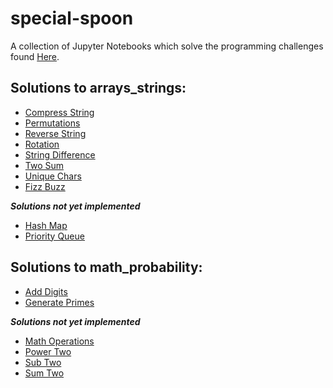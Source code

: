 # special-spoon
A collection of Jupyter Notebooks which solve the programming challenges
found [Here](https://github.com/donnemartin/interactive-coding-challenges).


## Solutions to arrays_strings:
* [Compress String](https://github.com/SteveJSmith1/special-spoon/blob/master/arrays_strings/compress/compress_challenge.ipynb)
* [Permutations](https://github.com/SteveJSmith1/special-spoon/blob/master/arrays_strings/permutation/permutation_challenge.ipynb)
* [Reverse String](https://github.com/SteveJSmith1/special-spoon/blob/master/arrays_strings/reverse_string/reverse_string_challenge.ipynb)
* [Rotation](https://github.com/SteveJSmith1/special-spoon/blob/master/arrays_strings/rotation/rotation_challenge.ipynb)
* [String Difference](https://github.com/SteveJSmith1/special-spoon/blob/master/arrays_strings/str_diff/str_diff_challenge.ipynb)
* [Two Sum](https://github.com/SteveJSmith1/special-spoon/blob/master/arrays_strings/two_sum/two_sum_challenge.ipynb)
* [Unique Chars](https://github.com/SteveJSmith1/special-spoon/blob/master/arrays_strings/unique_chars/unique_chars_challenge.ipynb)
* [Fizz Buzz](https://github.com/SteveJSmith1/special-spoon/blob/master/arrays_strings/fizz_buzz/fizz_buzz_challenge.ipynb)

***Solutions not yet implemented***
* [Hash Map](https://github.com/SteveJSmith1/special-spoon/blob/master/arrays_strings/hash_map/hash_map_challenge.ipynb)
* [Priority Queue](https://github.com/SteveJSmith1/special-spoon/blob/master/arrays_strings/priority_queue/priority_queue_challenge.ipynb)

## Solutions to math_probability:
* [Add Digits](https://github.com/SteveJSmith1/special-spoon/blob/master/math_probability/add_digits/add_digits_challenge.ipynb)
* [Generate Primes](https://github.com/SteveJSmith1/special-spoon/blob/master/math_probability/generate_primes/check_prime_challenge.ipynb)

***Solutions not yet implemented***
* [Math Operations](https://github.com/SteveJSmith1/special-spoon/blob/master/math_probability/math_ops/math_ops_challenge.ipynb)
* [Power Two](https://github.com/SteveJSmith1/special-spoon/blob/master/math_probability/power_two/power_two_challenge.ipynb)
* [Sub Two](https://github.com/SteveJSmith1/special-spoon/blob/master/math_probability/sub_two/sub_two_challenge.ipynb)
* [Sum Two](https://github.com/SteveJSmith1/special-spoon/blob/master/math_probability/sum_two/sum_two_challenge.ipynb)
